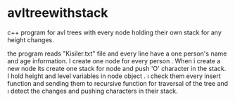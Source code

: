 # avltreewithstack
c++ program for avl trees with every node holding their own stack for any height changes.


the program reads "Kisiler.txt" file and every line have a one person's name and age information. 
I create one node for every person . When i create a new node its create one stack for node and push 'O' character 
in the stack. I hold height and level variables in node object . ı check them every insert function and sending them to 
recursive function for traversal of the tree and ı detect the changes and pushing characters in their stack.
